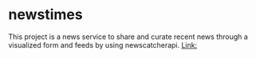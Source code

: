 # newstimes
This project is a news service to share and curate recent news through a visualized form and feeds by using newscatcherapi.
[Link:](https://docs.newscatcherapi.com/api-docs/endpoints/latest-headlines)
